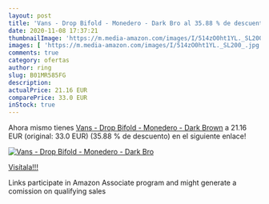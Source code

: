 ```yaml
---
layout: post
title: 'Vans - Drop Bifold - Monedero - Dark Bro al 35.88 % de descuento'
date: 2020-11-08 17:37:21
thumbnailImage: 'https://m.media-amazon.com/images/I/514zO0ht1YL._SL200_.jpg'
images: [ 'https://m.media-amazon.com/images/I/514zO0ht1YL._SL200_.jpg' ]
comments: true
category: ofertas
author: ring
slug: B01MR585FG
description:
actualPrice: 21.16 EUR
comparePrice: 33.0 EUR
inStock: true
---
```


Ahora mismo tienes [Vans - Drop Bifold - Monedero - Dark Brown](https://www.amazon.es/dp/B01MR585FG/?tag=tolees-21) a 21.16 EUR (original: 33.0 EUR) (35.88 %  de descuento) en el siguiente enlace!

[![Vans - Drop Bifold - Monedero - Dark Bro](https://m.media-amazon.com/images/I/514zO0ht1YL._SL200_.jpg)](https://www.amazon.es/dp/B01MR585FG/?tag=tolees-21)

[Visítala!!!](https://www.amazon.es/dp/B01MR585FG/?tag=tolees-21)

Links participate in Amazon Associate program and might generate a comission on qualifying sales
